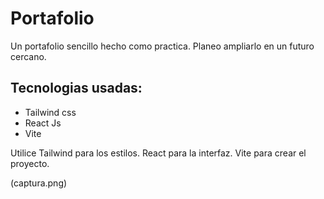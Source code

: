 # Portafolio

Un portafolio sencillo hecho como practica.
Planeo ampliarlo en un futuro cercano.

## Tecnologias usadas:
* Tailwind css
* React Js
* Vite

Utilice Tailwind para los estilos.
React para la interfaz.
Vite para crear el proyecto.

(captura.png)

